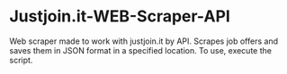 # Justjoin.it-WEB-Scraper-API
 Web scraper made to work with justjoin.it by API. Scrapes job offers and saves them in JSON format in a specified location. To use, execute the script.
